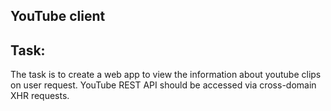 ## YouTube client

## Task:
The task is to create a web app to view the information about youtube clips on user request. YouTube REST API should be accessed via cross-domain XHR requests.
